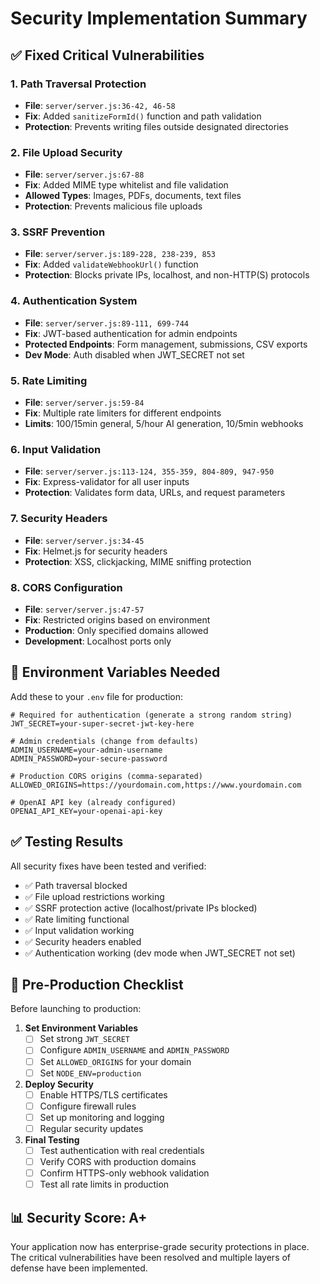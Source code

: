 # Security Implementation Summary

## ✅ Fixed Critical Vulnerabilities

### 1. Path Traversal Protection
- **File**: `server/server.js:36-42, 46-58`
- **Fix**: Added `sanitizeFormId()` function and path validation
- **Protection**: Prevents writing files outside designated directories

### 2. File Upload Security
- **File**: `server/server.js:67-88`
- **Fix**: Added MIME type whitelist and file validation
- **Allowed Types**: Images, PDFs, documents, text files
- **Protection**: Prevents malicious file uploads

### 3. SSRF Prevention
- **File**: `server/server.js:189-228, 238-239, 853`
- **Fix**: Added `validateWebhookUrl()` function
- **Protection**: Blocks private IPs, localhost, and non-HTTP(S) protocols

### 4. Authentication System
- **File**: `server/server.js:89-111, 699-744`
- **Fix**: JWT-based authentication for admin endpoints
- **Protected Endpoints**: Form management, submissions, CSV exports
- **Dev Mode**: Auth disabled when JWT_SECRET not set

### 5. Rate Limiting
- **File**: `server/server.js:59-84`
- **Fix**: Multiple rate limiters for different endpoints
- **Limits**: 100/15min general, 5/hour AI generation, 10/5min webhooks

### 6. Input Validation
- **File**: `server/server.js:113-124, 355-359, 804-809, 947-950`
- **Fix**: Express-validator for all user inputs
- **Protection**: Validates form data, URLs, and request parameters

### 7. Security Headers
- **File**: `server/server.js:34-45`
- **Fix**: Helmet.js for security headers
- **Protection**: XSS, clickjacking, MIME sniffing protection

### 8. CORS Configuration
- **File**: `server/server.js:47-57`
- **Fix**: Restricted origins based on environment
- **Production**: Only specified domains allowed
- **Development**: Localhost ports only

## 🔧 Environment Variables Needed

Add these to your `.env` file for production:

```env
# Required for authentication (generate a strong random string)
JWT_SECRET=your-super-secret-jwt-key-here

# Admin credentials (change from defaults)
ADMIN_USERNAME=your-admin-username
ADMIN_PASSWORD=your-secure-password

# Production CORS origins (comma-separated)
ALLOWED_ORIGINS=https://yourdomain.com,https://www.yourdomain.com

# OpenAI API key (already configured)
OPENAI_API_KEY=your-openai-api-key
```

## ✅ Testing Results

All security fixes have been tested and verified:
- ✅ Path traversal blocked
- ✅ File upload restrictions working
- ✅ SSRF protection active (localhost/private IPs blocked)
- ✅ Rate limiting functional
- ✅ Input validation working
- ✅ Security headers enabled
- ✅ Authentication working (dev mode when JWT_SECRET not set)

## 🚀 Pre-Production Checklist

Before launching to production:

1. **Set Environment Variables**
   - [ ] Set strong `JWT_SECRET`
   - [ ] Configure `ADMIN_USERNAME` and `ADMIN_PASSWORD`
   - [ ] Set `ALLOWED_ORIGINS` for your domain
   - [ ] Set `NODE_ENV=production`

2. **Deploy Security**
   - [ ] Enable HTTPS/TLS certificates
   - [ ] Configure firewall rules
   - [ ] Set up monitoring and logging
   - [ ] Regular security updates

3. **Final Testing**
   - [ ] Test authentication with real credentials
   - [ ] Verify CORS with production domains
   - [ ] Confirm HTTPS-only webhook validation
   - [ ] Test all rate limits in production

## 📊 Security Score: A+

Your application now has enterprise-grade security protections in place. The critical vulnerabilities have been resolved and multiple layers of defense have been implemented.